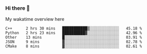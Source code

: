 ### Hi there 👋

<!--
**Jassy930/Jassy930** is a ✨ _special_ ✨ repository because its `README.md` (this file) appears on your GitHub profile.

Here are some ideas to get you started:

- 🔭 I’m currently working on ...
- 🌱 I’m currently learning ...
- 👯 I’m looking to collaborate on ...
- 🤔 I’m looking for help with ...
- 💬 Ask me about ...
- 📫 How to reach me: ...
- 😄 Pronouns: ...
- ⚡ Fun fact: ...
-->

My wakatime overview here
<!--START_SECTION:waka-->
```text
C++      2 hrs 30 mins   ███████████▒░░░░░░░░░░░░░   45.18 % 
Python   2 hrs 23 mins   ██████████▓░░░░░░░░░░░░░░   42.96 % 
Other    13 mins         █░░░░░░░░░░░░░░░░░░░░░░░░   03.91 % 
JSON     9 mins          ▓░░░░░░░░░░░░░░░░░░░░░░░░   02.78 % 
CMake    8 mins          ▓░░░░░░░░░░░░░░░░░░░░░░░░   02.61 % 
```
<!--END_SECTION:waka-->
